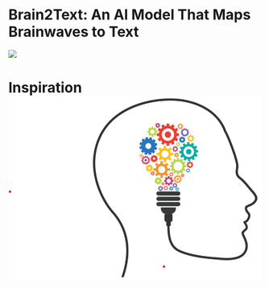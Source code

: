 # Brain2Text: An AI Model That Maps Brainwaves to Text

![](https://github.com/NASS2023/Brain2Text/blob/main/IMAGES/brain.gif)

# Inspiration ![image](https://github.com/NASS2023/Brain2Text/blob/main/IMAGES/inspiration-min.png)
